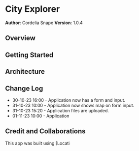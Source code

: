 # City Explorer

**Author**: Cordelia Snape
**Version**: 1.0.4

## Overview

<!-- Provide a high level overview of what this application is and why you are building it, beyond the fact that it's an assignment for this class. (i.e. What's your problem domain?) -->

## Getting Started

<!-- What are the steps that a user must take in order to build this app on their own machine and get it running? -->

## Architecture

<!-- Provide a detailed description of the application design. What technologies (languages, libraries, etc) you're using, and any other relevant design information. -->

## Change Log

- 30-10-23 16:00 - Application now has a form and input.
- 31-10-23 10:00 - Application now shows map on form input.
- 31-10-23 15:20 - Application files are uploaded.
- 01-11-23 10:00 - Application

## Credit and Collaborations

<!-- Give credit (and a link) to other people or resources that helped you build this application. -->

This app was built using [Locati